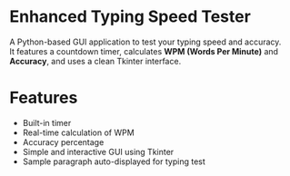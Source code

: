 # Enhanced Typing Speed Tester

A Python-based GUI application to test your typing speed and accuracy.  
It features a countdown timer, calculates **WPM (Words Per Minute)** and **Accuracy**, and uses a clean Tkinter interface.


# Features

-  Built-in timer
-  Real-time calculation of WPM
-  Accuracy percentage
-  Simple and interactive GUI using Tkinter
- Sample paragraph auto-displayed for typing test
